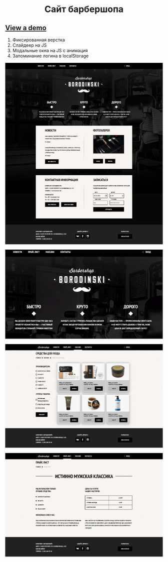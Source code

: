 <h1 align="center">Сайт барбершопа</h1> 

## [View a demo](https://naumov-nikita.github.io/barbershop/index/)

1. Фиксированная верстка 
2. Слайдеер на JS
3. Модальные окна на JS с анимация
4. Запоминание логина в localStorage

<p align="center">
<img width="720px" src="screenshots\Barbershop.png">
</p>


<p align="center">
<img src="screenshots\Modal.gif">
</p>

<p align="center">
<img width="720px" src="screenshots\Shop.png">
</p>

<p align="center">
<img width="720px" src="screenshots\price.png">
</p>
